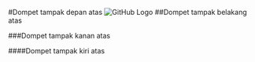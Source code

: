 #Dompet tampak depan atas
![GitHub Logo](/images/depan.png)
##Dompet tampak belakang atas

###Dompet tampak kanan atas

####Dompet tampak kiri atas

